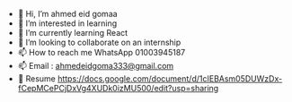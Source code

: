 - 👋 Hi, I’m ahmed eid gomaa
- 👀 I’m interested in learning
- 🌱 I’m currently learning React
- 💞️ I’m looking to collaborate on an internship
- 📫 How to reach me WhatsApp 01003945187
- 📫 Email : ahmedeidgoma333@gmail.com
- 👋 Resume https://docs.google.com/document/d/1cIEBAsm05DUWzDx-fCepMCePCjDxVg4XUDk0izMU500/edit?usp=sharing
<!---
ahmedeid533/ahmedeid533 is a ✨ special ✨ repository because its `README.md` (this file) appears on your GitHub profile.
You can click the Preview link to take a look at your changes.
--->
